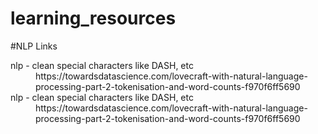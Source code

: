 # learning_resources

#NLP Links
<dl>
  
  <dt>nlp - clean special characters like DASH, etc</dt>
  <dd>https://towardsdatascience.com/lovecraft-with-natural-language-processing-part-2-tokenisation-and-word-counts-f970f6ff5690</dd>
  
  <dt>nlp - clean special characters like DASH, etc</dt>
  <dd>https://towardsdatascience.com/lovecraft-with-natural-language-processing-part-2-tokenisation-and-word-counts-f970f6ff5690</dd>
  
</dl>
